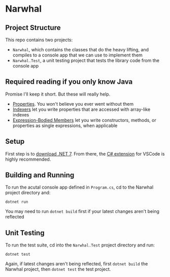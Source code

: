 # Narwhal

## Project Structure

This repo contains two projects:

* `Narwhal`, which contains the classes that do the heavy lifting, and compiles to a console app that we can use to implement them
* `Narwhal.Test`, a unit testing project that tests the library code from the console app

## Required reading if you only know Java

Promise I'll keep it short.  But these will really help.
* [Properties](https://learn.microsoft.com/en-us/dotnet/csharp/properties).  You won't believe you ever went without them
* [Indexers](https://learn.microsoft.com/en-us/dotnet/csharp/indexers) let you write properties that are accessed with array-like indexes
* [Expression-Bodied Members](https://learn.microsoft.com/en-us/dotnet/csharp/programming-guide/statements-expressions-operators/expression-bodied-members) let you write constructors, methods, or properties as single expressions, when applicable

## Setup

First step is to [download .NET 7](https://dotnet.microsoft.com/en-us/download).  From there, the [C# extension](https://marketplace.visualstudio.com/items?itemName=ms-dotnettools.csharp) for VSCode is highly recommended.

## Building and Running

To run the acutal console app defined in `Program.cs`, cd to the Narwhal project directory and:

```
dotnet run
```

You may need to run `dotnet build` first if your latest changes aren't being reflected

## Unit Testing

To run the test suite, cd into the `Narwhal.Test` project directory and run:

```
dotnet test
```

Again, if latest changes aren't being reflected, first `dotnet build` the Narwhal project, then `dotnet test` the test project.